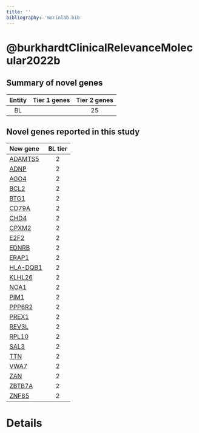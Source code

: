 ```yaml
---
title: ''
bibliography: 'morinlab.bib'
---
```


# @burkhardtClinicalRelevanceMolecular2022b
## Summary of novel genes

|Entity| Tier 1 genes| Tier 2 genes|
|:-:|:-:|:-:|
|BL||25|

## Novel genes reported in this study

|New gene|BL tier|
|:-|:-:|
|[ADAMTS5](ADAMTS5)|2 |
|[ADNP](ADNP)|2 |
|[AGO4](AGO4)|2 |
|[BCL2](BCL2)|2 |
|[BTG1](BTG1)|2 |
|[CD79A](CD79A)|2 |
|[CHD4](CHD4)|2 |
|[CPXM2](CPXM2)|2 |
|[E2F2](E2F2)|2 |
|[EDNRB](EDNRB)|2 |
|[ERAP1](ERAP1)|2 |
|[HLA-DQB1](HLA-DQB1)|2 |
|[KLHL26](KLHL26)|2 |
|[NOA1](NOA1)|2 |
|[PIM1](PIM1)|2 |
|[PPP6R2](PPP6R2)|2 |
|[PREX1](PREX1)|2 |
|[REV3L](REV3L)|2 |
|[RPL10](RPL10)|2 |
|[SAL3](SAL3)|2 |
|[TTN](TTN)|2 |
|[VWA7](VWA7)|2 |
|[ZAN](ZAN)|2 |
|[ZBTB7A](ZBTB7A)|2 |
|[ZNF85](ZNF85)|2 |

# Details

